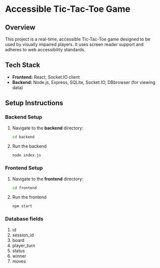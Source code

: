 # Accessible Tic-Tac-Toe Game

## Overview
This project is a real-time, accessible Tic-Tac-Toe game designed to be used by visually impaired players. It uses screen reader support and adheres to web accessibility standards.


## Tech Stack
- **Frontend:** React, Socket.IO client
- **Backend:** Node.js, Express, SQLite, Socket.IO, DBbrowser (for viewing data)


## Setup Instructions

### Backend Setup
1. Navigate to the **backend** directory:
   ```bash
   cd backend
2. Run the backend
   ```bash
   node index.js 

### Frontend Setup
1. Navigate to the **frontend** directory:
   ```bash
   cd frontend

2. Run the frontend
   ```bash
   npm start

### Database fields
1. id
2. session_id
3. board
4. player_turn
5. status
6. winner
7. moves




